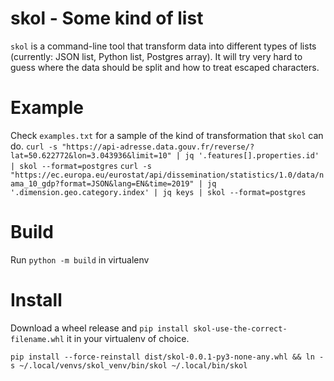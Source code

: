 
# skol - Some kind of list
`skol` is a command-line tool that transform data into different types of lists (currently: JSON list, Python list, Postgres array). It will try very hard to guess where the data should be split and how to treat escaped characters.

# Example
Check `examples.txt` for a sample of the kind of transformation that `skol` can do.
`curl -s "https://api-adresse.data.gouv.fr/reverse/?lat=50.622772&lon=3.043936&limit=10" | jq '.features[].properties.id' | skol --format=postgres`
`curl -s "https://ec.europa.eu/eurostat/api/dissemination/statistics/1.0/data/nama_10_gdp?format=JSON&lang=EN&time=2019" | jq '.dimension.geo.category.index' | jq keys | skol --format=postgres`

# Build
Run `python -m build` in virtualenv

# Install
Download a wheel release and `pip install skol-use-the-correct-filename.whl` it in your virtualenv of choice.

`pip install --force-reinstall dist/skol-0.0.1-py3-none-any.whl && ln -s ~/.local/venvs/skol_venv/bin/skol ~/.local/bin/skol`
